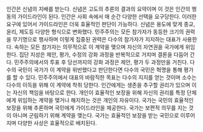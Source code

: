 인간은 신념의 지배를 받는다.
신념은 고도의 추론의 결과의 요약이며 이 것은 인간의 행동의 가이드라인이 된다.
인간은 사회 속에서 매 순간 다양한 선택을 요구당한다.
이러한 요구에 있어서 가이드라인은 더욱 효율적인 판단이 가능하다.
신념은 용도에 맞게 종교, 윤리, 제도등 다양한 형식으로 변화했다.
민주주의는 모든 참가자가 동등한 크기의 권력을 무기명으로 행사하며 이렇게 집중된 권력은 다수의 참가자가 지지하는 대표가 사용한다.
속하는 모든 참가자는 의무적으로 이 계약을 맺으며 자신의 자연권을 국가에게 위임한다.
집단 지성은 제안, 평가, 수정의 강화 과정을 반복적으로 거치며 결론을 다듬어 간다.
민주주의에서의 투표 후 당선까지의 강화 과정은 제안, 평가 두 과정만을 거친다.
다수의 국민이 국가가 이 계약을 위반했다고 판단한다면 다수의 국민은 혁명을 통해 평가를 할 수 있다.
민주주의에서 대표의 바람직한 목표는 다수의 지지를 얻는 것이며 소수는 다수의 이득을 위해 이 계약에 착취 당한다.
인간에게는 생존을 추구할 권리가 있으며 이는 자신의 책임을 바탕으로 한다.
개인이 효율적인 보장을 위해 자신의 권리를 특정 단체에게 위임하는 계약을 맺거나 해지하는 것은 개인의 자유이다.
국가는 국민의 효율적인 보장을 위해 추론하며 국민에게 가이드라인을 제공한다.
국가는 보편적 의무를 지는 것이 아니며 군림하기 위해 계약을 맺는다.
국가는 효율적인 보장을 받는 국민으로 이루어지며 다양한 사상은 효율적으로 배치된다.
